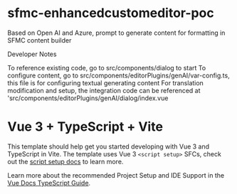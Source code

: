# sfmc-enhancedcustomeditor-poc
Based on Open AI and Azure, prompt to generate content for formatting in SFMC content builder

Developer Notes

To reference existing code, go to src/components/dialog to start
To configure content, go to src/components/editorPlugins/genAI/var-config.ts, this file is for configuring textual generating content
For translation modification and setup, the integration code can be referenced at 'src/components/editorPlugins/genAI/dialog/index.vue



# Vue 3 + TypeScript + Vite

This template should help get you started developing with Vue 3 and TypeScript in Vite. The template uses Vue 3 `<script setup>` SFCs, check out the [script setup docs](https://v3.vuejs.org/api/sfc-script-setup.html#sfc-script-setup) to learn more.

Learn more about the recommended Project Setup and IDE Support in the [Vue Docs TypeScript Guide](https://vuejs.org/guide/typescript/overview.html#project-setup).
